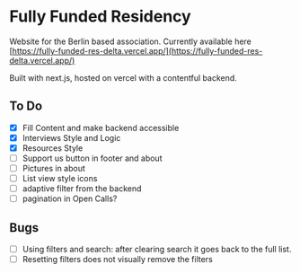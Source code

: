 # Fully Funded Residency

Website for the Berlin based association. Currently available here [https://fully-funded-res-delta.vercel.app/](https://fully-funded-res-delta.vercel.app/)

Built with next.js, hosted on vercel with a contentful backend. 

## To Do
- [x] Fill Content and make backend accessible
- [x] Interviews Style and Logic
- [x] Resources Style
- [ ] Support us button in footer and about 
- [ ] Pictures in about
- [ ] List view style icons
- [ ] adaptive filter from the backend
- [ ] pagination in Open Calls?

## Bugs
- [ ] Using filters and search: after clearing search it goes back to the full list.
- [ ] Resetting filters does not visually remove the filters
